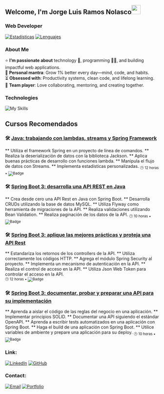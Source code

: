 ## Welcome, I'm Jorge Luis Ramos Nolasco<img width="30px" src="https://raw.githubusercontent.com/iampavangandhi/iampavangandhi/master/gifs/Hi.gif">
### Web Developer

[![Estadísticas](https://github-readme-stats.vercel.app/api?username=jolurn&show_icons=true&theme=radical&hide_border=true&include_all_commits=true)](https://github.com/jolurn)
[![Lenguajes](https://github-readme-stats.vercel.app/api/top-langs/?username=jolurn&layout=compact&theme=radical&hide_border=true)](https://github.com/jolurn)

### About Me
⭐ **I’m passionate about** technology 🤖, programming 👨‍💻, and building impactful web applications.  
🌿 **Personal mantra**: Grow 1% better every day—mind, code, and habits.  
⏳ **Obsessed with**: Productivity systems, clean code, and lifelong learning.  
🤝 **Team player**: Love collaborating, mentoring, and creating together.  

### Technologies
![My Skills](https://skillicons.dev/icons?i=html,css,js,react,nodejs,python,django,spring,firebase,postgresql,mysql,mongodb,sqlite,git,github,aws,azure,figma,wordpress,flask,tensorflow,vscode)

## Cursos Recomendados

### 🛠️ [Java: trabajando con lambdas, streams y Spring Framework](https://app.aluracursos.com/course/java-trabajando-lambdas-streams-spring-framework)
** Utiliza el framework Spring en un proyecto de línea de comandos.
** Realiza la deserialización de datos con la biblioteca Jackson.
** Aplica buenas prácticas de desarrollo con funciones lambda.
** Manipula el flujo de datos con Streams.
** Implementa estadísticas personalizadas.
<sub>🕒 12 horas • ![Badge](https://img.shields.io/badge/...)

### 🛠️ [Spring Boot 3: desarrolla una API REST en Java](https://app.aluracursos.com/course/spring-boot-3-dessarrola-api-rest-java)
** Crea desde cero una API Rest en Java con Spring Boot.
** Desarrolla CRUDs utilizando la base de datos MySQL.
** Utiliza Flyway como herramienta de migraciones de la API.
** Realiza validaciones utilizando Bean Validation.
** Realiza paginación de los datos de la API.
<sub>🕒 10 horas • ![Badge](https://img.shields.io/badge/...)

### 🛠️ [Spring Boot 3: aplique las mejores prácticas y proteja una API Rest](https://app.aluracursos.com/course/spring-boot-3-aplique-mejores-practicas-proteja-api-rest)
** Estandariza los retornos de los controllers de la API.
** Utiliza correctamente los códigos HTTP.
** Agrega el módulo Spring Security al proyecto.
** Implementa un mecanismo de autenticación en la API.
** Realiza el control de acceso en la API.
** Utiliza Json Web Token para controlar el acceso en la API.  
<sub>🕒 12 horas • ![Badge](https://img.shields.io/badge/...)

### 🛠️ [Spring Boot 3: documentar, probar y preparar una API para su implementación](https://app.aluracursos.com/course/spring-boot-3-documentar-probar-preparar-api-implementacion)
** Aprenda a aislar el código de las reglas del negocio en una aplicación.
** Implementar principios SOLID.
** Documentar una API siguiendo el estándar OpenAPI.
** Aprenda a escribir tests automatizados en una aplicación con Spring Boot.
** Haga el build de una aplicación con Spring Boot.
** Utilice variables de ambiente y prepare una aplicación para su deploy.
<sub>🕒 10 horas • ![Badge](https://img.shields.io/badge/...)

### Link:

[![LinkedIn](https://img.shields.io/badge/LinkedIn-0077B5?style=flat-square&logo=linkedin&logoColor=white)](https://www.linkedin.com/in/jramosn/)
[![GitHub](https://img.shields.io/badge/GitHub-181717?style=flat-square&logo=github&logoColor=white)](https://github.com/jolurn)

### Contact:

[![Email](https://img.shields.io/badge/Email-D14836?style=flat-square&logo=gmail&logoColor=white)](jolurn7@gmail.com)
[![Portfolio](https://img.shields.io/badge/Portfolio-FF5722?style=flat-square&logo=google-chrome&logoColor=white)](https://yourportfolio.com)

